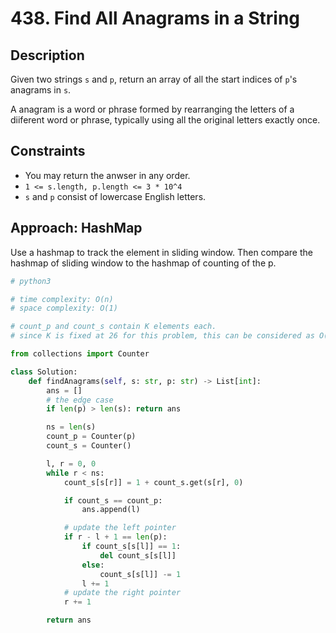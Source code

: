 # 438. Find All Anagrams in a String

## Description

Given two strings `s` and `p`, return an array of all the start indices of `p`'s anagrams in `s`.

A anagram is a word or phrase formed by rearranging the letters of a diiferent word or phrase, typically using all the original letters exactly once.

## Constraints

- You may return the anwser in any order.
- `1 <= s.length, p.length <= 3 * 10^4`
- `s` and `p` consist of lowercase English letters.

## Approach: HashMap

Use a hashmap to track the element in sliding window. Then compare the hashmap of sliding window to the hashmap of counting of the p.

```python
# python3

# time complexity: O(n)
# space complexity: O(1)

# count_p and count_s contain K elements each.
# since K is fixed at 26 for this problem, this can be considered as O(1) space.

from collections import Counter

class Solution:
    def findAnagrams(self, s: str, p: str) -> List[int]:
        ans = []
        # the edge case
        if len(p) > len(s): return ans

        ns = len(s)
        count_p = Counter(p)
        count_s = Counter()

        l, r = 0, 0
        while r < ns:
            count_s[s[r]] = 1 + count_s.get(s[r], 0)

            if count_s == count_p:
                ans.append(l)

            # update the left pointer
            if r - l + 1 == len(p):
                if count_s[s[l]] == 1:
                    del count_s[s[l]]
                else:
                    count_s[s[l]] -= 1
                l += 1
            # update the right pointer
            r += 1

        return ans
```